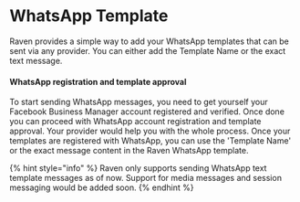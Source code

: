 # WhatsApp Template

Raven provides a simple way to add your WhatsApp templates that can be sent via any provider. You can either add the Template Name or the exact text message.&#x20;

#### WhatsApp registration and template approval

To start sending WhatsApp messages, you need to get yourself your Facebook Business Manager account registered and verified. Once done you can proceed with WhatsApp account registration and template approval. Your provider would help you with the whole process. Once your templates are registered with WhatsApp, you can use the 'Template Name' or the exact message content in the Raven WhatsApp template.

{% hint style="info" %}
Raven only supports sending WhatsApp text template messages as of now. Support for media messages and session messaging would be added soon.
{% endhint %}

